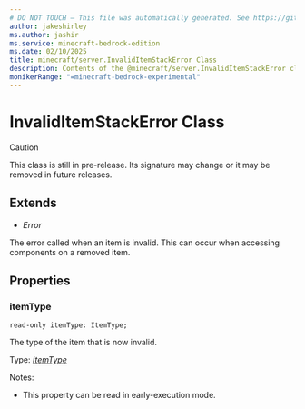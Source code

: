 ```yaml
---
# DO NOT TOUCH — This file was automatically generated. See https://github.com/mojang/minecraftapidocsgenerator to modify descriptions, examples, etc.
author: jakeshirley
ms.author: jashir
ms.service: minecraft-bedrock-edition
ms.date: 02/10/2025
title: minecraft/server.InvalidItemStackError Class
description: Contents of the @minecraft/server.InvalidItemStackError class.
monikerRange: "=minecraft-bedrock-experimental"
---
```

# InvalidItemStackError Class

> [!CAUTION]
> This class is still in pre-release.  Its signature may change or it may be removed in future releases.

## Extends
- *Error*

The error called when an item is invalid. This can occur when accessing components on a removed item.

## Properties

### **itemType**
`read-only itemType: ItemType;`

The type of the item that is now invalid.

Type: [*ItemType*](ItemType.md)

Notes:
  - This property can be read in early-execution mode.

